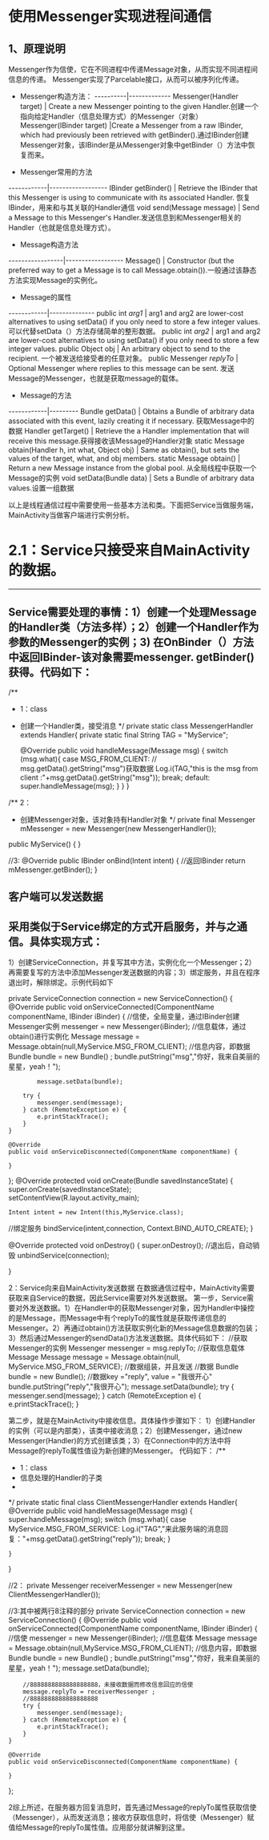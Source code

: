 # 使用Messenger实现进程间通信
## 1、原理说明
Messenger作为信使，它在不同进程中传递Message对象，从而实现不同进程间信息的传递。
Messenger实现了Parcelable接口，从而可以被序列化传递。
* Messenger构造方法：
----------|-------------
Messenger(Handler target) | Create a new Messenger pointing to the given Handler.创建一个指向给定Handler（信息处理方式）的Messenger（对象）
Messenger(IBinder target) |Create a Messenger from a raw IBinder, which had previously been retrieved with getBinder().通过IBinder创建Messenger对象，该IBinder是从Messenger对象中getBinder（）方法中恢复而来。

* Messenger常用的方法

------------|------------------
IBinder getBinder() | Retrieve the IBinder that this Messenger is using to communicate with its associated Handler.
恢复IBinder，用来和与其关联的Handler通信
void send(Message message) | Send a Message to this Messenger's Handler.发送信息到和Messenger相关的Handler（也就是信息处理方式）。

* Message构造方法

-----------------|------------------
Message()   |  Constructor (but the preferred way to get a Message is to call Message.obtain()).一般通过该静态方法实现Message的实例化。

* Message的属性

------------|--------------
public int	*arg1*  | arg1 and arg2 are lower-cost alternatives to using setData() if you only need to store a few integer values. 可以代替setData（）方法存储简单的整形数据。
public int	*arg2*   | arg1 and arg2 are lower-cost alternatives to using setData() if you only need to store a few integer values.
public Object   obj | An arbitrary object to send to the recipient. 一个被发送给接受者的任意对象。
public Messenger  *replyTo* | Optional Messenger where replies to this message can be sent. 发送Message的Messenger，也就是获取message的载体。

* Message的方法

------------|---------
Bundle getData() | Obtains a Bundle of arbitrary data associated with this event, lazily creating it if necessary. 获取Message中的数据
Handler getTarget() | Retrieve the a Handler implementation that will receive this message.获得接收该Message的Handler对象
static Message obtain(Handler h, int what, Object obj) | Same as obtain(), but sets the values of the target, what, and obj members.
static Message obtain() |  Return a new Message instance from the global pool. 从全局线程中获取一个Message的实例
void setData(Bundle data) | Sets a Bundle of arbitrary data values.设置一组数据

以上是线程通信过程中需要使用一些基本方法和类。下面把Service当做服务端，MainActivity当做客户端进行实例分析。

# 2.1：Service只接受来自MainActivity的数据。
---
Service需要处理的事情：1）创建一个处理Message的Handler类（方法多样）；2）创建一个Handler作为参数的Messenger的实例；3) 在OnBinder（）方法中返回IBinder-该对象需要messenger. getBinder()获得。代码如下：
---

/**
 * 1：class
 * 创建一个Handler类，接受消息
 */
private static class MessengerHandler extends Handler{
    private static final String TAG = "MyService";

    @Override
    public void handleMessage(Message msg) {
        switch (msg.what){
            case MSG_FROM_CLIENT:
                // msg.getData().getString("msg")获取数据
                Log.i(TAG,"this is the msg from client :"+msg.getData().getString("msg"));
             break;
            default:
                super.handleMessage(msg);
        }
    }
}

/**
2：
 * 创建Messenger对象，该对象持有Handler对象
 */
private final Messenger mMessenger = new Messenger(new MessengerHandler());

public MyService() {
}

//3:
@Override
public IBinder onBind(Intent intent) {
//返回IBinder
    return mMessenger.getBinder();
}




客户端可以发送数据
---
采用类似于Service绑定的方式开启服务，并与之通信。具体实现方式：
---
1）创建ServiceConnection，并复写其中方法，实例化化一个Messenger；2）再需要复写的方法中添加Messenger发送数据的内容；3）绑定服务，并且在程序退出时，解除绑定。示例代码如下

private ServiceConnection  connection = new ServiceConnection() {
    @Override
    public void onServiceConnected(ComponentName componentName, IBinder iBinder) {
        //信使，全局变量，通过IBinder创建Messenger实例
        messenger = new Messenger(iBinder);
            //信息载体，通过obtain()进行实例化
            Message message = Message.obtain(null,MyService.MSG_FROM_CLIENT);
                //信息内容，即数据
                Bundle bundle = new Bundle() ;
                bundle.putString("msg","你好，我来自美丽的星星，yeah！");

            message.setData(bundle);

        try {
            messenger.send(message);
        } catch (RemoteException e) {
            e.printStackTrace();
        }
    }

    @Override
    public void onServiceDisconnected(ComponentName componentName) {

    }
};
@Override
protected void onCreate(Bundle savedInstanceState) {
    super.onCreate(savedInstanceState);
    setContentView(R.layout.activity_main);

    Intent intent = new Intent(this,MyService.class);
//绑定服务
    bindService(intent,connection, Context.BIND_AUTO_CREATE);
}

@Override
protected void onDestroy() {
    super.onDestroy();
//退出后，自动销毁
    unbindService(connection);

}


2：Service向来自MainActivity发送数据
在数据通信过程中，MainActivity需要获取来自Service的数据，因此Service需要对外发送数据。
第一步，Service需要对外发送数据。1）在Handler中的获取Messenger对象，因为Handler中操控的是Message，而Message中有个replyTo的属性就是获取传递信息的Messenger。2）再通过obtain()方法获取实例化新的Message信息数据的包装；3）然后通过Messenger的sendData()方法发送数据。具体代码如下：
//获取Messenger的实例
Messenger messenger = msg.replyTo;
//获取信息载体Message
Message message = Message.obtain(null, MyService.MSG_FROM_SERVICE);
//数据组装，并且发送
//数据
Bundle bundle = new Bundle();
//数据key ="reply", value = "我很开心"
bundle.putString("reply","我很开心");
message.setData(bundle);
try {
    messenger.send(message);
} catch (RemoteException e) {
    e.printStackTrace();
}


第二步，就是在MainActivity中接收信息。具体操作步骤如下：
1）创建Handler的实例（可以是内部类），该类中接收消息；2）创建Messenger，通过new Messenger(Handler)的方式创建该类；3）在Connection中的方法中将Message的replyTo属性值设为新创建的Messenger。
代码如下：
/**
 * 1：class
 * 信息处理的Handler的子类
 *
 */
private static final class ClientMessengerHandler extends Handler{
    @Override
    public void handleMessage(Message msg) {
        super.handleMessage(msg);
        switch (msg.what){
            case MyService.MSG_FROM_SERVICE:
                Log.i("TAG","来此服务端的消息回复："+msg.getData().getString("reply"));
                break;
        }

    }
}

//2：
private Messenger receiverMessenger = new Messenger(new ClientMessengerHandler());

//3:其中被两行8注释的部分
private ServiceConnection  connection = new ServiceConnection() {
    @Override
    public void onServiceConnected(ComponentName componentName, IBinder iBinder) {
        //信使
        messenger = new Messenger(iBinder);
            //信息载体
            Message message = Message.obtain(null,MyService.MSG_FROM_CLIENT);
                //信息内容，即数据
                Bundle bundle = new Bundle() ;
                bundle.putString("msg","你好，我来自美丽的星星，yeah！");
            message.setData(bundle);

        //8888888888888888888，未接收数据而修改信息回应的信使
        message.replyTo = receiverMessenger ;
        //8888888888888888888
        try {
            messenger.send(message);
        } catch (RemoteException e) {
            e.printStackTrace();
        }
    }

    @Override
    public void onServiceDisconnected(ComponentName componentName) {

    }
};


2综上所述，在服务器方回复消息时，首先通过Message的replyTo属性获取信使（Messenger），从而发送消息；接收方获取信息时，将信使（Messenger）赋值给Message的replyTo属性值。应用部分就讲解到这里。



